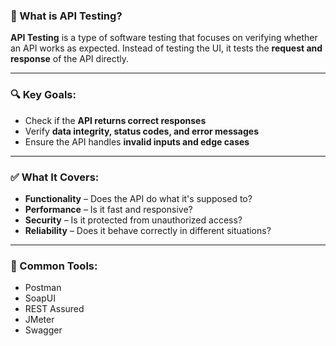 ### 🧪 What is API Testing?

**API Testing** is a type of software testing that focuses on verifying whether an API works as expected. Instead of testing the UI, it tests the **request and response** of the API directly.

---

### 🔍 Key Goals:
- Check if the **API returns correct responses**
- Verify **data integrity, status codes, and error messages**
- Ensure the API handles **invalid inputs and edge cases**

---

### ✅ What It Covers:
- **Functionality** – Does the API do what it's supposed to?
- **Performance** – Is it fast and responsive?
- **Security** – Is it protected from unauthorized access?
- **Reliability** – Does it behave correctly in different situations?

---

### 🔧 Common Tools:
- Postman  
- SoapUI  
- REST Assured  
- JMeter  
- Swagger